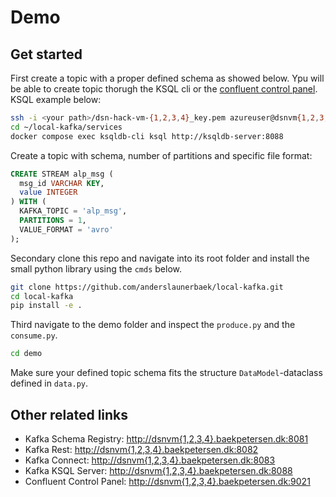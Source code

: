 # Demo

## Get started
First create a topic with a proper defined schema as showed below. Ypu will be able to create topic thorugh the KSQL cli or the [confluent control panel](http://dsnvm{1,2,3,4}.baekpetersen.dk:9021). KSQL example below:

```sh
ssh -i <your path>/dsn-hack-vm-{1,2,3,4}_key.pem azureuser@dsnvm{1,2,3,4}.baekpetersen.dk
cd ~/local-kafka/services
docker compose exec ksqldb-cli ksql http://ksqldb-server:8088
```


Create a topic with schema, number of partitions and specific file format:
```sql
CREATE STREAM alp_msg (
  msg_id VARCHAR KEY,
  value INTEGER
) WITH (
  KAFKA_TOPIC = 'alp_msg',
  PARTITIONS = 1, 
  VALUE_FORMAT = 'avro'
);    
```

Secondary clone this repo and navigate into its root folder and install the small python library using the `cmds` below. 

```sh
git clone https://github.com/anderslaunerbaek/local-kafka.git
cd local-kafka
pip install -e . 
```

Third navigate to the demo folder and inspect the `produce.py` and the `consume.py`. 

```sh
cd demo
```
Make sure your defined topic schema fits the structure `DataModel`-dataclass defined in `data.py`.


## Other related links
- Kafka Schema Registry: [http://dsnvm{1,2,3,4}.baekpetersen.dk:8081](http://dsnvm{1,2,3,4}.baekpetersen.dk:8081)
- Kafka Rest: [http://dsnvm{1,2,3,4}.baekpetersen.dk:8082](http://dsnvm{1,2,3,4}.baekpetersen.dk:8082)
- Kafka Connect: [http://dsnvm{1,2,3,4}.baekpetersen.dk:8083](http://dsnvm{1,2,3,4}.baekpetersen.dk:8083)
- Kafka KSQL Server: [http://dsnvm{1,2,3,4}.baekpetersen.dk:8088](http://dsnvm{1,2,3,4}.baekpetersen.dk:8088)
- Confluent Control Panel: [http://dsnvm{1,2,3,4}.baekpetersen.dk:9021](http://dsnvm{1,2,3,4}.baekpetersen.dk:9021)
